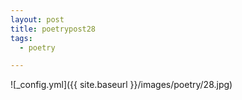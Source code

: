 ```yaml
---
layout: post
title: poetrypost28
tags:
  - poetry

---
```




![_config.yml]({{ site.baseurl }}/images/poetry/28.jpg)

